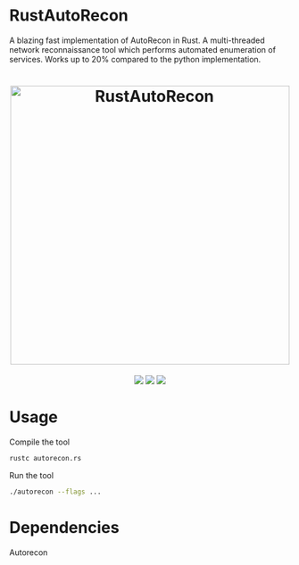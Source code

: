 # RustAutoRecon
A blazing fast implementation of AutoRecon in Rust.  A multi-threaded network reconnaissance tool which performs automated enumeration of services.  Works up to 20% compared to the python implementation.


<h1 align="center">
  <img src="https://github.com/user-attachments/assets/85abc3d5-60bc-4a96-bd7b-f31a249c8aef" alt="RustAutoRecon" width="500px" height=auto>
  <br>
</h1>


<p align="center">
<a href="https://x.com/spacialsec"><img src="https://img.shields.io/twitter/follow/spacialsec.svg?logo=twitter"></a>
<a href="https://img.shields.io/badge/Rust-000000?logo=Rust&logoColor=white"><img src="https://img.shields.io/badge/Rust-000000?logo=Rust&logoColor=white"></a>
<a href="https://opensource.org/license/MIT"><img src="https://img.shields.io/badge/license-MIT-blue"></a>
</p>

# Usage
Compile the tool
```bash
rustc autorecon.rs
```

Run the tool
```bash
./autorecon --flags ...
```

# Dependencies
Autorecon
